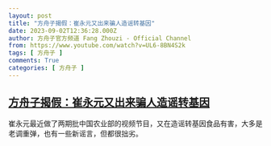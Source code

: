 ```yaml
---
layout: post
title: "方舟子揭假：崔永元又出来骗人造谣转基因"
date: 2023-09-02T12:36:28.000Z
author: 方舟子官方频道 Fang Zhouzi - Official Channel
from: https://www.youtube.com/watch?v=UL6-8BN4S2k
tags: [ 方舟子 ]
comments: True
categories: [ 方舟子 ]
---
```

<!--1693658188000-->
[方舟子揭假：崔永元又出来骗人造谣转基因](https://www.youtube.com/watch?v=UL6-8BN4S2k)
------

<div>
崔永元最近做了两期批中国农业部的视频节目，又在造谣转基因食品有害，大多是老调重弹，也有一些新谣言，但都很拙劣。
</div>
